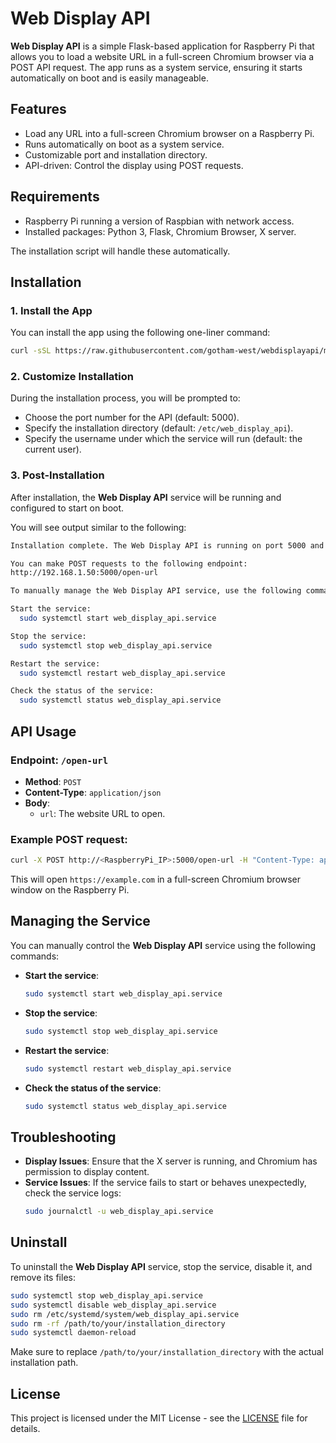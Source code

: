 
# Web Display API

**Web Display API** is a simple Flask-based application for Raspberry Pi that allows you to load a website URL in a full-screen Chromium browser via a POST API request. The app runs as a system service, ensuring it starts automatically on boot and is easily manageable.

## Features
- Load any URL into a full-screen Chromium browser on a Raspberry Pi.
- Runs automatically on boot as a system service.
- Customizable port and installation directory.
- API-driven: Control the display using POST requests.

## Requirements
- Raspberry Pi running a version of Raspbian with network access.
- Installed packages: Python 3, Flask, Chromium Browser, X server.

The installation script will handle these automatically.

## Installation

### 1. Install the App
You can install the app using the following one-liner command:

```bash
curl -sSL https://raw.githubusercontent.com/gotham-west/webdisplayapi/main/install.sh | bash
```

### 2. Customize Installation

During the installation process, you will be prompted to:
- Choose the port number for the API (default: 5000).
- Specify the installation directory (default: `/etc/web_display_api`).
- Specify the username under which the service will run (default: the current user).

### 3. Post-Installation

After installation, the **Web Display API** service will be running and configured to start on boot.

You will see output similar to the following:

```bash
Installation complete. The Web Display API is running on port 5000 and will start automatically on boot.

You can make POST requests to the following endpoint:
http://192.168.1.50:5000/open-url

To manually manage the Web Display API service, use the following commands:

Start the service:
  sudo systemctl start web_display_api.service

Stop the service:
  sudo systemctl stop web_display_api.service

Restart the service:
  sudo systemctl restart web_display_api.service

Check the status of the service:
  sudo systemctl status web_display_api.service
```

## API Usage

### Endpoint: `/open-url`
- **Method**: `POST`
- **Content-Type**: `application/json`
- **Body**:
  - `url`: The website URL to open.

### Example POST request:

```bash
curl -X POST http://<RaspberryPi_IP>:5000/open-url -H "Content-Type: application/json" -d '{"url": "https://example.com"}'
```

This will open `https://example.com` in a full-screen Chromium browser window on the Raspberry Pi.

## Managing the Service

You can manually control the **Web Display API** service using the following commands:

- **Start the service**:
  ```bash
  sudo systemctl start web_display_api.service
  ```

- **Stop the service**:
  ```bash
  sudo systemctl stop web_display_api.service
  ```

- **Restart the service**:
  ```bash
  sudo systemctl restart web_display_api.service
  ```

- **Check the status of the service**:
  ```bash
  sudo systemctl status web_display_api.service
  ```

## Troubleshooting

- **Display Issues**: Ensure that the X server is running, and Chromium has permission to display content.
- **Service Issues**: If the service fails to start or behaves unexpectedly, check the service logs:
  ```bash
  sudo journalctl -u web_display_api.service
  ```

## Uninstall

To uninstall the **Web Display API** service, stop the service, disable it, and remove its files:

```bash
sudo systemctl stop web_display_api.service
sudo systemctl disable web_display_api.service
sudo rm /etc/systemd/system/web_display_api.service
sudo rm -rf /path/to/your/installation_directory
sudo systemctl daemon-reload
```

Make sure to replace `/path/to/your/installation_directory` with the actual installation path.

## License

This project is licensed under the MIT License - see the [LICENSE](LICENSE) file for details.
